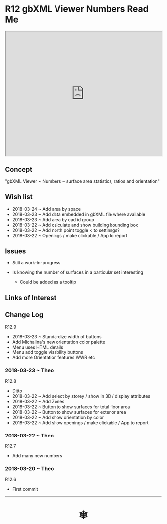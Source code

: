 <span style=display:none; >[You are now in a GitHub source code view - click this link to view Read Me file as a web page]( http://www.ladybug.tools/spider/index.html#gbxml-viewer/r12/gv-num/README.md "View file as a web page." ) </span>

# R12 gbXML Viewer Numbers Read Me


<iframe class=iframeReadMe src=http://www.ladybug.tools/spider/gbxml-viewer/r12/gv-num/gv-num.html width=100% height=400px >Iframes are not displayed on github.com</iframe>



## Concept

"gbXML Viewer ~ Numbers ~ surface area statistics, ratios and orientation"


## Wish list

* 2018-03-24 ~ Add area by space
* 2018-03-23 ~ Add data embedded in gbXML file where available
* 2018-03-23 ~ Add area by cad id group
* 2018-03-22 ~ Add calculate and show building bounding box
* 2018-03-22 ~ Add north point toggle < to settinngs?
* 2018-03-22 ~ Openings / make clickable / App to report

## Issues

* Still a work-in-progress

* Is knowing the number of surfaces in a particular set interesting
	* Could be added as a tooltip


## Links of Interest



## Change Log

R12.9
* 2018-03-23 ~ Standardize width of buttons
* Add Michalina's new orientation color palette
* Menu uses HTML details
* Menu add toggle visability buttons
* Add more Orientation features WWR etc


### 2018-03-23 ~ Theo

R12.8
* Ditto
* 2018-03-22 ~ Add select by storey / show in 3D / display attributes
* 2018-03-22 ~ Add Zones
* 2018-03-22 ~ Button to show surfaces for total floor area
* 2018-03-22 ~ Button to show surfaces for exterior area
* 2018-03-22 ~ Add show orientation by color
* 2018-03-22 ~ Add show openings / make clickable / App to report

### 2018-03-22 ~ Theo

R12.7
* Add many new numbers

### 2018-03-20 ~ Theo

R12.6
* First commit

***

# <center title="hello!" ><a href=javascript:window.scrollTo(0,0); style=text-decoration:none; > &#x1f578; </a></center>



